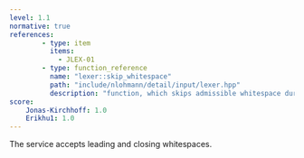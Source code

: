 ```yaml
---
level: 1.1
normative: true
references:
        - type: item
          items:
            - JLEX-01
        - type: function_reference
          name: "lexer::skip_whitespace"
          path: "include/nlohmann/detail/input/lexer.hpp"
          description: "function, which skips admissible whitespace during reading"
score:
    Jonas-Kirchhoff: 1.0
    Erikhu1: 1.0
---
```


The service accepts leading and closing whitespaces.